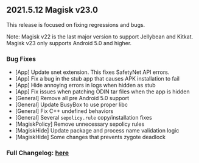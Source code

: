## 2021.5.12 Magisk v23.0

This release is focused on fixing regressions and bugs.

Note: Magisk v22 is the last major version to support Jellybean and Kitkat. Magisk v23 only supports Android 5.0 and higher.

### Bug Fixes

- [App] Update snet extension. This fixes SafetyNet API errors.
- [App] Fix a bug in the stub app that causes APK installation to fail
- [App] Hide annoying errors in logs when hidden as stub
- [App] Fix issues when patching ODIN tar files when the app is hidden
- [General] Remove all pre Android 5.0 support
- [General] Update BusyBox to use proper libc
- [General] Fix C++ undefined behaviors
- [General] Several `sepolicy.rule` copy/installation fixes
- [MagiskPolicy] Remove unnecessary sepolicy rules
- [MagiskHide] Update package and process name validation logic
- [MagiskHide] Some changes that prevents zygote deadlock

### Full Changelog: [here](https://topjohnwu.github.io/Magisk/changes.html#v230)
